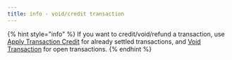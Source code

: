 ```yaml
---
title: info - void/credit transaction
---
```


{% hint style="info" %}
If you want to credit/void/refund a transaction, use [Apply Transaction Credit](broken-reference) for already settled transactions, and [Void Transaction](broken-reference) for open transactions.
{% endhint %}
